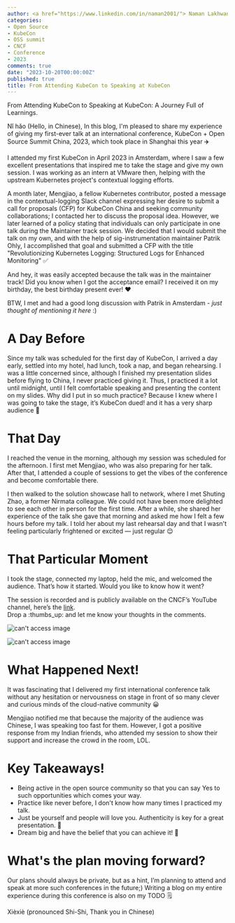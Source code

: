 ```yaml
---
author: <a href="https://www.linkedin.com/in/naman2001/"> Naman Lakhwani</a>
categories:
- Open Source
- KubeCon
- OSS summit
- CNCF
- Conference
- 2023
comments: true
date: "2023-10-20T00:00:00Z"
published: true
title: From Attending KubeCon to Speaking at KubeCon
---
```


From Attending KubeCon to Speaking at KubeCon: A Journey Full of Learnings.

Nǐ hǎo (Hello, in Chinese), In this blog, I'm pleased to share my experience of giving my first-ever talk at an international conference, KubeCon + Open Source Summit China, 2023, which took place in Shanghai this year :airplane:

I attended my first KubeCon in April 2023 in Amsterdam, where I saw a few excellent presentations that inspired me to take the stage and give my own session. I was working as an intern at VMware then, helping with the upstream Kubernetes project's contextual logging efforts.

A month later, Mengjiao, a fellow Kubernetes contributor, posted a message in the contextual-logging Slack channel expressing her desire to submit a call for proposals (CFP) for KubeCon China and seeking community collaborations; I contacted her to discuss the proposal idea. However, we later learned of a policy stating that individuals can only participate in one talk during the Maintainer track session. We decided that I would submit the talk on my own, and with the help of sig-instrumentation maintainer Patrik Ohly, I accomplished that goal and submitted a CFP with the title "Revolutionizing Kubernetes Logging: Structured Logs for Enhanced Monitoring" :white_check_mark:

And hey, it was easily accepted because the talk was in the maintainer track! Did you know when I got the acceptance email? I received it on my birthday, the best birthday present ever! :heart:

BTW, I met and had a good long discussion with Patrik in Amsterdam - *just thought of mentioning it here* :)

# A Day Before 

Since my talk was scheduled for the first day of KubeCon, I arrived a day early, settled into my hotel, had lunch, took a nap, and began rehearsing. I was a little concerned since, although I finished my presentation slides before flying to China, I never practiced giving it. Thus, I practiced it a lot until midnight, until I felt comfortable speaking and presenting the content on my slides. Why did I put in so much practice? Because I knew where I was going to take the stage, it’s KubeCon dued! and it has a very sharp audience :exploding_head:

# That Day

I reached the venue in the morning, although my session was scheduled for the afternoon. I first met Mengjiao, who was also preparing for her talk. After that, I attended a couple of sessions to get the vibes of the conference and become comfortable there.

I then walked to the solution showcase hall to network, where I met Shuting Zhao, a former Nirmata colleague. We could not have been more delighted to see each other in person for the first time. After a while, she shared her experience of the talk she gave that morning and asked me how I felt a few hours before my talk. I told her about my last rehearsal day and that I wasn't feeling particularly frightened or excited — just regular :relieved:

# That Particular Moment

I took the stage, connected my laptop, held the mic, and welcomed the audience. That’s how it started. Would you like to know how it went?

The session is recorded and is publicly available on the CNCF’s YouTube channel, here’s the [link](https://youtu.be/MO8EroNA-5I?si=Do6LyDBK6wNLmw2t).  
Drop a :thumbs_up: and let me know your thoughts in the comments.

![can't access image](../images/china-talk-0.jpg)

![can't access image](../images/china-talk-1.jpg)

# What Happened Next!

It was fascinating that I delivered my first international conference talk without any hesitation or nervousness on stage in front of so many clever and curious minds of the cloud-native community :grinning:

Mengjiao notified me that because the majority of the audience was Chinese, I was speaking too fast for them. However, I got a positive response from my Indian friends, who attended my session to show their support and increase the crowd in the room, LOL. 

<indian flag>

# Key Takeaways!
- Being active in the open source community so that you can say Yes to such opportunities which comes your way.
- Practice like never before, I don't know how many times I practiced my talk.
- Just be yourself and people will love you. Authenticity is key for a great presentation. :muscle:
- Dream big and have the belief that you can achieve it! :rocket:

# What's the plan moving forward? 

Our plans should always be private, but as a hint, I’m planning to attend and speak at more such conferences in the future;) Writing a blog on my entire experience during this conference is also on my TODO :spiral_notepad:

Xièxiè (pronounced Shi-Shi, Thank you in Chinese)
